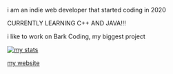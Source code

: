 i am an indie web developer that started coding in 2020

CURRENTLY LEARNING C++ AND JAVA!!!

i like to work on Bark Coding, my biggest project

<a href="https://github-readme-stats.vercel.app/">![my stats](https://github-readme-stats.vercel.app/api/top-langs/?username=mariocraft987&layout=pie)</a>

[my website](https://atomicbolts.nekoweb.org)


<!---
Mariocraft987/Mariocraft987 is a ✨ special ✨ repository because its `README.md` (this file) appears on your GitHub profile.
You can click the Preview link to take a look at your changes.
--->

